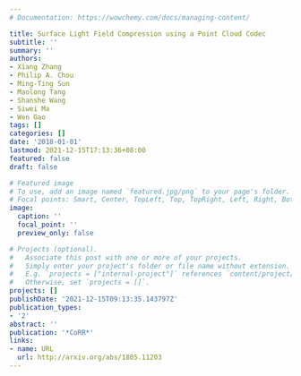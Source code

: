 ```yaml
---
# Documentation: https://wowchemy.com/docs/managing-content/

title: Surface Light Field Compression using a Point Cloud Codec
subtitle: ''
summary: ''
authors:
- Xiang Zhang
- Philip A. Chou
- Ming-Ting Sun
- Maolong Tang
- Shanshe Wang
- Siwei Ma
- Wen Gao
tags: []
categories: []
date: '2018-01-01'
lastmod: 2021-12-15T17:13:36+08:00
featured: false
draft: false

# Featured image
# To use, add an image named `featured.jpg/png` to your page's folder.
# Focal points: Smart, Center, TopLeft, Top, TopRight, Left, Right, BottomLeft, Bottom, BottomRight.
image:
  caption: ''
  focal_point: ''
  preview_only: false

# Projects (optional).
#   Associate this post with one or more of your projects.
#   Simply enter your project's folder or file name without extension.
#   E.g. `projects = ["internal-project"]` references `content/project/deep-learning/index.md`.
#   Otherwise, set `projects = []`.
projects: []
publishDate: '2021-12-15T09:13:35.143797Z'
publication_types:
- '2'
abstract: ''
publication: '*CoRR*'
links:
- name: URL
  url: http://arxiv.org/abs/1805.11203
---
```

